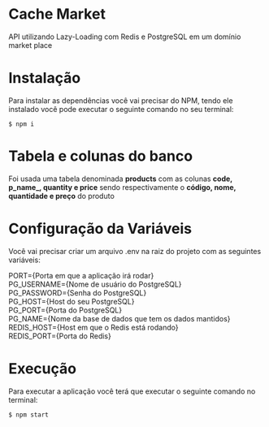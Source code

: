 # Cache Market

API utilizando Lazy-Loading com Redis e PostgreSQL em um domínio market place

# Instalação

Para instalar as dependências você vai precisar do NPM, tendo ele instalado você pode executar o seguinte comando no seu terminal:

```npm
$ npm i
```
# Tabela e colunas do banco

Foi usada uma tabela denominada **products** com as colunas **code, p_name_, quantity e price** sendo respectivamente o **código, nome, quantidade e preço** do produto

# Configuração da Variáveis

Você vai precisar criar um arquivo .env na raiz do projeto com as seguintes variáveis:  
  
PORT={Porta em que a aplicação irá rodar}  
PG_USERNAME={Nome de usuário do PostgreSQL}  
PG_PASSWORD={Senha do PostgreSQL}  
PG_HOST={Host do seu PostgreSQL}  
PG_PORT={Porta do PostgreSQL}  
PG_NAME={Nome da base de dados que tem os dados mantidos}  
REDIS_HOST={Host em que o Redis está rodando}  
REDIS_PORT={Porta do Redis}  
  
# Execução

Para executar a aplicação você terá que executar o seguinte comando no terminal:
  
```npm
$ npm start
```
